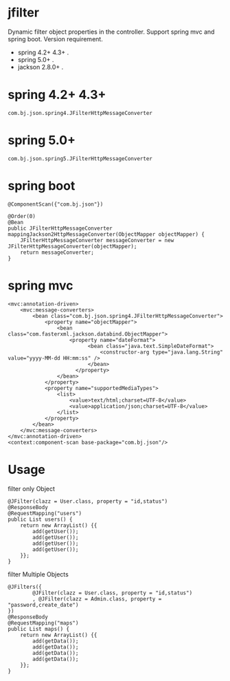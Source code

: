 # jfilter
Dynamic filter object properties in the controller.
Support spring mvc and spring boot.
Version requirement.
- spring 4.2+ 4.3+ .
- spring 5.0+ .
- jackson 2.8.0+ .

# spring 4.2+ 4.3+
```
com.bj.json.spring4.JFilterHttpMessageConverter
```
# spring 5.0+
```
com.bj.json.spring5.JFilterHttpMessageConverter
```

# spring boot
```
@ComponentScan({"com.bj.json"})
```
```
@Order(0)
@Bean
public JFilterHttpMessageConverter mappingJackson2HttpMessageConverter(ObjectMapper objectMapper) {
    JFilterHttpMessageConverter messageConverter = new JFilterHttpMessageConverter(objectMapper);
    return messageConverter;
}
```

# spring mvc
```
<mvc:annotation-driven>
    <mvc:message-converters>
        <bean class="com.bj.json.spring4.JFilterHttpMessageConverter">
            <property name="objectMapper">
                <bean class="com.fasterxml.jackson.databind.ObjectMapper">
                    <property name="dateFormat">
                          <bean class="java.text.SimpleDateFormat">
                              <constructor-arg type="java.lang.String" value="yyyy-MM-dd HH:mm:ss" />
                          </bean>
                      </property>
                </bean>
            </property>
            <property name="supportedMediaTypes">
                <list>
                    <value>text/html;charset=UTF-8</value>
                    <value>application/json;charset=UTF-8</value>
                </list>
            </property>
        </bean>
    </mvc:message-converters>
</mvc:annotation-driven>
<context:component-scan base-package="com.bj.json"/>
```
# Usage
filter only Object
```
@JFilter(clazz = User.class, property = "id,status")
@ResponseBody
@RequestMapping("users")
public List users() {
    return new ArrayList() {{
        add(getUser());
        add(getUser());
        add(getUser());
        add(getUser());
    }};
}
```
filter Multiple Objects

```
@JFilters({
        @JFilter(clazz = User.class, property = "id,status")
        , @JFilter(clazz = Admin.class, property = "password,create_date")
})
@ResponseBody
@RequestMapping("maps")
public List maps() {
    return new ArrayList() {{
        add(getData());
        add(getData());
        add(getData());
        add(getData());
    }};
}
```



